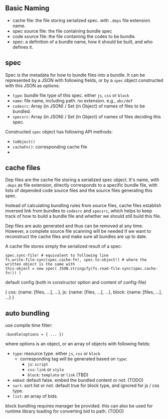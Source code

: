 ## Basic Naming

 - cache file: the file storing serialized spec. with `.deps` file extension name.
 - spec source file: the file containing bundle spec
 - code source file: the file containing the codes to be bundle.
 - spec: a definition of a bundle name, how it should be built, and who defines it.


## spec

Spec is the metadata for how to bundle files into a bundle. It can be represented by a JSON with following fields, or by a `spec` object constructed with this JSON as options:

 - `type`: bundle file type of this spec. either `js`, `css` or `block`
 - `name`: file name, including path. no extension. e.g., `abc/def`
 - `codesrc`: Array (in JSON) / Set (in Object) of names of files to be bundled.
 - `specsrc`: Array (in JSON) / Set (in Object) of names of files deciding this spec.

Constructed `spec` object has following API methods:

 - `toObject()`
 - `cacheFn()`: corresponding cache file
 - 


## cache files

Dep files are the cache file storing a serialized spec object. It's name, with `.deps` as file extension, directly corresponds to a specific bundle file, with lists of depended code source files and the source files generating this spec.

Instead of calculating bundling rules from source files, cache files establish inversed link from bundles to `codesrc` and `specsrc`, which helps to keep track of how to build a bundle file and whether we should still build this file.

Dep files are auto generated and thus can be removed at any time. However, a complete source file scanning will be needed if we want to reconstruct the cache files and make sure all bundles are up to date.

A cache file stores simply the serialized result of a spec:

    spec.sync-file! # equivalent to following line
    fs.write-file-sync(spec.cache-fn!, spec.to-object!) # where the written object is the same with
    this-object = new spec( JSON.stringify(fs.read-file-sync(spec.cache-fn!)) )


default config (both in constructor option and content of config-file)

  {
    css: {name: [files, ...], ...},
    js: {name: [files, ...], ...},
    block: {name: [files, ...], ...}
  }


## auto bundling

use compile time filter:

    :bundle(options = { ... })

where options is an object, or an array of objects with following fields:

 - `type`: resource type. either `js`, `css` or `block`
   - corresponding tag will be generated based on `type`:
     - `js`: `script`
     - `css`: `link` or `style`
     - `block`: `template` or `link` (TBD)
 - `embed`: default false. embed the bundled content or not. (TODO)
 - `sort`: sort list or not. default true for block type, and ignored for js / css type.
 - `list`: an array of bids.

block bundling requires manager be provided. this can also be used for runtime library loading for converting bid to path. (TODO)
